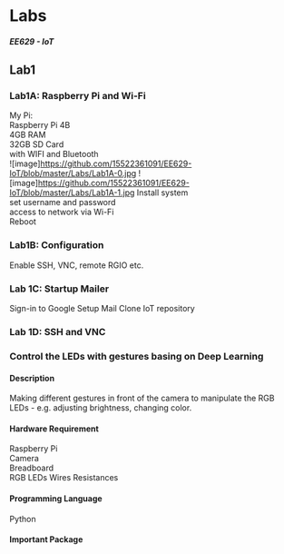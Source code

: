 # Labs
##### EE629 - IoT


## Lab1
### Lab1A: Raspberry Pi and Wi-Fi
My Pi:  
  Raspberry Pi 4B  
  4GB RAM  
  32GB SD Card  
  with WIFI and Bluetooth  
![image]https://github.com/15522361091/EE629-IoT/blob/master/Labs/Lab1A-0.jpg
![image]https://github.com/15522361091/EE629-IoT/blob/master/Labs/Lab1A-1.jpg
Install system  
set username and password  
access to network via Wi-Fi  
Reboot  
### Lab1B: Configuration
  Enable SSH, VNC, remote RGIO etc.
### Lab 1C: Startup Mailer
Sign-in to Google
Setup Mail
Clone IoT repository
### Lab 1D: SSH and VNC

### Control the LEDs with gestures basing on Deep Learning
#### Description
Making different gestures in front of the camera to manipulate the RGB LEDs - e.g. adjusting brightness, changing color.
#### Hardware Requirement
Raspberry Pi  
Camera  
Breadboard  
RGB LEDs
Wires
Resistances
#### Programming Language
Python
#### Important Package
